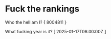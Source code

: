 # Fuck the rankings

Who the hell am I?
{ 8004811 }

What fucking year is it?
[ 2025-01-17T09:00:00Z ]
